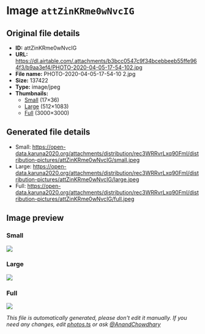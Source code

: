 # Image `attZinKRme0wNvcIG`

## Original file details

- **ID:** attZinKRme0wNvcIG
- **URL:** https://dl.airtable.com/.attachments/b3bcc0547c9f34bcebbeeb55ffe964f3/b9aa3ef4/PHOTO-2020-04-05-17-54-102.jpg
- **File name:** PHOTO-2020-04-05-17-54-10 2.jpg
- **Size:** 137422
- **Type:** image/jpeg
- **Thumbnails:**
  - [Small](https://dl.airtable.com/.attachmentThumbnails/45509fc8fae955be6b93687180eca2ee/a9d0991b) (17×36)
  - [Large](https://dl.airtable.com/.attachmentThumbnails/e006fc48dfd8476a985e78942485f21c/8bb3d435) (512×1083)
  - [Full](https://dl.airtable.com/.attachmentThumbnails/9fb920427687eb4941be9e1ac06d5361/71ae0b63) (3000×3000)

## Generated file details

- Small: https://open-data.karuna2020.org/attachments/distribution/rec3WRRvrLxq90FmI/distribution-pictures/attZinKRme0wNvcIG/small.jpeg
- Large: https://open-data.karuna2020.org/attachments/distribution/rec3WRRvrLxq90FmI/distribution-pictures/attZinKRme0wNvcIG/large.jpeg
- Full: https://open-data.karuna2020.org/attachments/distribution/rec3WRRvrLxq90FmI/distribution-pictures/attZinKRme0wNvcIG/full.jpeg

## Image preview

### Small

![](https://open-data.karuna2020.org/attachments/distribution/rec3WRRvrLxq90FmI/distribution-pictures/attZinKRme0wNvcIG/small.jpeg)

### Large

![](https://open-data.karuna2020.org/attachments/distribution/rec3WRRvrLxq90FmI/distribution-pictures/attZinKRme0wNvcIG/large.jpeg)

### Full

![](https://open-data.karuna2020.org/attachments/distribution/rec3WRRvrLxq90FmI/distribution-pictures/attZinKRme0wNvcIG/full.jpeg)

_This file is automatically generated, please don't edit it manually. If you need any changes, edit [photos.ts](/photos.ts) or ask [@AnandChowdhary](https://github.com/AnandChowdhary)_
